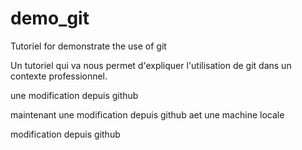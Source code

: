 # demo_git
Tutoriel for demonstrate the use of git

Un tutoriel qui va nous permet d'expliquer l'utilisation de git dans un contexte professionnel.

une modification depuis github 

maintenant une modification depuis github aet une machine locale 

modification depuis github 
